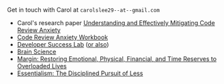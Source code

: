 Get in touch with Carol at `carolslee29--at--gmail.com`

- Carol's research paper [Understanding and Effectively Mitigating Code Review Anxiety](https://osf.io/preprints/psyarxiv/8k5a4)
- [Code Review Anxiety Workbook](https://developer-success-lab.gitbook.io/code-review-anxiety-workbook-1)
- [Developer Success Lab](https://www.pluralsight.com/product/flow/developer-success-lab) ([or also](https://devsuccesslab.com/))
- [Brain Science](https://changelog.com/brainscience)
- [Margin: Restoring Emotional, Physical, Financial, and Time Reserves to Overloaded Lives](https://www.amazon.com/Margin-Restoring-Emotional-Financial-Overloaded/dp/1576836827)
- [Essentialism: The Disciplined Pursuit of Less](https://www.amazon.com/Essentialism-Disciplined-Pursuit-Greg-McKeown/dp/0804137404/)